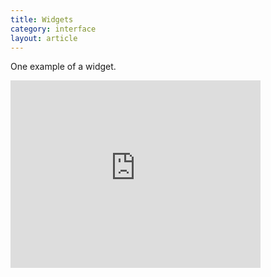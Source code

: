 ```yaml
---
title: Widgets
category: interface
layout: article
---
```


One example of a widget.

<iframe frameborder="0" width="400" height="300" src="http://broadcast.wcrsfm.org/embed/player?stream=auto&title=Now Playing"></iframe>